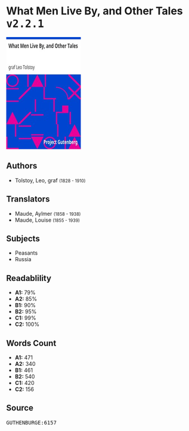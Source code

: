 # What Men Live By, and Other Tales <kbd>v2.2.1</kbd>

![](./cover.medium.jpg "")

## Authors


 - Tolstoy, Leo, graf <small>(1828 - 1910)</small>

## Translators


 - Maude, Aylmer <small>(1858 - 1938)</small>
 - Maude, Louise <small>(1855 - 1939)</small>

## Subjects


 - Peasants
 - Russia

## Readablility


 - **A1:** 79%
 - **A2:** 85%
 - **B1:** 90%
 - **B2:** 95%
 - **C1:** 99%
 - **C2:** 100%

## Words Count


 - **A1:** 471
 - **A2:** 340
 - **B1:** 461
 - **B2:** 540
 - **C1:** 420
 - **C2:** 156

## Source


<kbd>GUTHENBURGE:6157</kbd>
